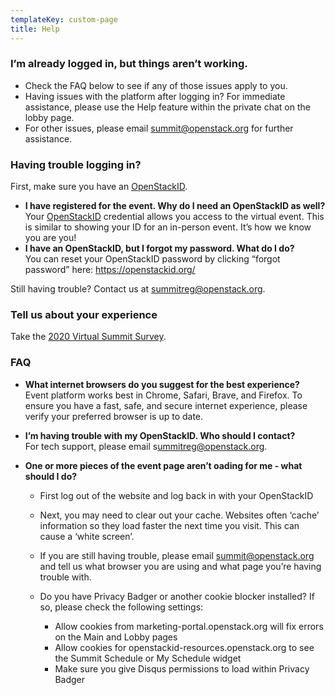 ```yaml
---
templateKey: custom-page
title: Help
---
```

### I’m already logged in, but things aren’t working.

* Check the FAQ below to see if any of those issues apply to you.
* Having issues with the platform after logging in? For immediate assistance, please use the Help feature within the private chat on the lobby page.
* For other issues, please email [summit@openstack.org](mailto:summit@openstack.org) for further assistance.

### Having trouble logging in?

First, make sure you have an [OpenStackID](https://openstackid.org/).

* **I have registered for the event. Why do I need an OpenStackID as well?**\
  Your [OpenStackID](https://openstackid.org/) credential allows you access to the virtual event. This is similar to showing your ID for an in-person event. It’s how we know you are you!
* **I have an OpenStackID, but I forgot my password. What do I do?**\
  You can reset your OpenStackID password by clicking “forgot password” here: <https://openstackid.org/>

Still having trouble? Contact us at [summitreg@openstack.org](mailto:summitreg@openstack.org).

### Tell us about your experience

Take the [2020 Virtual Summit Survey](https://www.surveymonkey.com/r/Summit2020virtual).

### FAQ

* **What internet browsers do you suggest for the best experience?**\
  Event platform works best in Chrome, Safari, Brave, and Firefox. To ensure you have a fast, safe, and secure internet experience, please verify your preferred browser is up to date.
* **I’m having trouble with my OpenStackID. Who should I contact?**\
  For tech support, please email s[ummitreg@openstack.org](mailto:ummitreg@openstack.org).
* **One or more pieces of the event page aren’t oading for me - what should I do?**

  * First log out of the website and log back in with your OpenStackID
  * Next, you may need to clear out your cache. Websites often ‘cache’ information so they load faster the next time you visit. This can cause a ‘white screen’.
  * If you are still having trouble, please email [summit@openstack.org](mailto:summit@openstack.org) and tell us what browser you are using and what page you’re having trouble with.
  * Do you have Privacy Badger or another cookie blocker installed? If so, please check the following settings:

    * Allow cookies from marketing-portal.openstack.org will fix errors on the Main and Lobby pages
    * Allow cookies for openstackid-resources.openstack.org to see the Summit Schedule or My Schedule widget
    * Make sure you give Disqus permissions to load within Privacy Badger